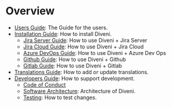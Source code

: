 # Overview

* [Users Guide](./guide/user): The Guide for the users.
* [Installation Guide](./guide/install): How to install Diveni.
  * [Jira Server Guide](guide/connectors/jiraServer.md): How to use Diveni + Jira Server
  * [Jira Cloud Guide](guide/connectors/jiraCloud.md): How to use Diveni + Jira Cloud
  * [Azure DevOps Guide](guide/connectors/azureDevOps.md): How to use Diveni + Azure Dev Ops
  * [Github Guide](guide/connectors/github.md): How to use Diveni + Github
  * [Gitlab Guide](guide/connectors/gitlab.md): How to use Diveni + Gitlab
* [Translations Guide](./guide/translations): How to add or update translations.
* [Developers Guide](./guide/develop): How to support development.
  * [Code of Conduct](./code_of_conduct) 
  * [Software Architecture](./guide/architecture): Architecture of Diveni.
  * [Testing](./guide/testing): How to test changes.
